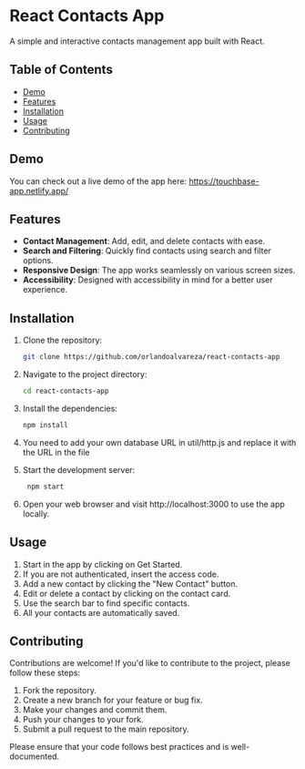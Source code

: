 # React Contacts App

A simple and interactive contacts management app built with React.

## Table of Contents

- [Demo](#demo)
- [Features](#features)
- [Installation](#installation)
- [Usage](#usage)
- [Contributing](#contributing)

## Demo

You can check out a live demo of the app here: https://touchbase-app.netlify.app/

## Features

- **Contact Management**: Add, edit, and delete contacts with ease.
- **Search and Filtering**: Quickly find contacts using search and filter options.
- **Responsive Design**: The app works seamlessly on various screen sizes.
- **Accessibility**: Designed with accessibility in mind for a better user experience.

## Installation

1. Clone the repository:

   ```bash
   git clone https://github.com/orlandoalvareza/react-contacts-app
   ```

2. Navigate to the project directory:
   ```bash
   cd react-contacts-app
   ```
   
3. Install the dependencies:
   ```bash
   npm install
   ```

4. You need to add your own database URL in util/http.js and replace it with the URL in the file
   
5. Start the development server:
   ```bash
    npm start
   ```
   
6. Open your web browser and visit http://localhost:3000 to use the app locally.

## Usage

1. Start in the app by clicking on Get Started.
2. If you are not authenticated, insert the access code.
3. Add a new contact by clicking the "New Contact" button.
4. Edit or delete a contact by clicking on the contact card.
5. Use the search bar to find specific contacts.
6. All your contacts are automatically saved.

## Contributing
Contributions are welcome! If you'd like to contribute to the project, please follow these steps:

1. Fork the repository.
2. Create a new branch for your feature or bug fix.
3. Make your changes and commit them.
4. Push your changes to your fork.
5. Submit a pull request to the main repository.

Please ensure that your code follows best practices and is well-documented.
